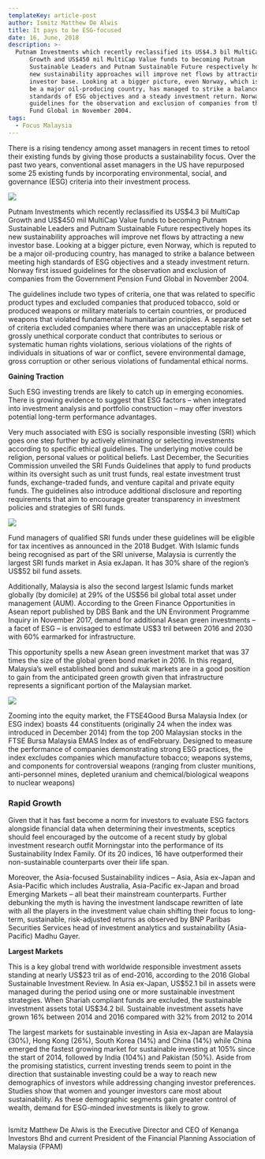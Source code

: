 ```yaml
---
templateKey: article-post
author: Ismitz Matthew De Alwis
title: It pays to be ESG-focused
date: 16, June, 2018
description: >-
  Putnam Investments which recently reclassified its US$4.3 bil MultiCap
      Growth and US$450 mil MultiCap Value funds to becoming Putnam
      Sustainable Leaders and Putnam Sustainable Future respectively hopes its
      new sustainability approaches will improve net flows by attracting a new
      investor base. Looking at a bigger picture, even Norway, which is reputed to
      be a major oil-producing country, has managed to strike a balance between meeting high
      standards of ESG objectives and a steady investment return. Norway first issued
      guidelines for the observation and exclusion of companies from the Government Pension
      Fund Global in November 2004.
tags:
  - Focus Malaysia
---
```

There is a rising tendency among asset managers in recent times to retool their
    existing funds by giving those products a sustainability focus. Over the past two
    years, conventional asset managers in the US have repurposed some 25 existing
    funds by incorporating environmental, social, and governance (ESG) criteria into
    their investment process.
    </h2>

![](/img/2018-05-16-focus-malaysia-it-pays-to-be-esg-focused-1.png)

<p>Putnam Investments which recently reclassified its US$4.3 bil MultiCap
    Growth and US$450 mil MultiCap Value funds to becoming Putnam
    Sustainable Leaders and Putnam Sustainable Future respectively hopes its
    new sustainability approaches will improve net flows by attracting a new
    investor base. Looking at a bigger picture, even Norway, which is reputed to
    be a major oil-producing country, has managed to strike a balance between meeting high
    standards of ESG objectives and a steady investment return. Norway first issued
    guidelines for the observation and exclusion of companies from the Government Pension
    Fund Global in November 2004.</p>

<p>The guidelines include two types of criteria, one that was related to specific product types
    and excluded companies that produced tobacco, sold or produced weapons or military
    materials to certain countries, or produced weapons that violated fundamental
    humanitarian principles. A separate set of criteria excluded companies where there was
    an unacceptable risk of grossly unethical corporate conduct that contributes to serious or
    systematic human rights violations, serious violations of the rights of individuals in
    situations of war or conflict, severe environmental damage, gross corruption or other
    serious violations of fundamental ethical norms.</p>

**Gaining Traction</h3>**

<p>Such ESG investing trends are likely to catch up in emerging economies. There is
    growing evidence to suggest that ESG factors – when integrated into investment analysis
    and portfolio construction – may offer investors potential long-term performance
    advantages.</p>

<p>Very much associated with ESG is socially responsible investing (SRI) which goes one
    step further by actively eliminating or selecting investments according to specific ethical
    guidelines. The underlying motive could be religion, personal values or political beliefs.
    Last December, the Securities Commission unveiled the SRI Funds Guidelines that apply
    to fund products within its oversight such as unit trust funds, real estate investment trust
    funds, exchange-traded funds, and venture capital and private equity funds. The
    guidelines also introduce additional disclosure and reporting requirements that aim to
    encourage greater transparency in investment policies and strategies of SRI funds.</p>

![](/img/2018-05-16-focus-malaysia-it-pays-to-be-esg-focused-2.png)

<p>Fund managers of qualified SRI funds under these guidelines will be eligible for tax
    incentives as announced in the 2018 Budget. With Islamic funds being recognised as part of the SRI universe, Malaysia is currently the largest SRI funds market in Asia exJapan. It has 30% share of the region’s US$52 bil fund assets.
</p>

<p>Additionally, Malaysia is also the second largest Islamic funds market globally (by
    domicile) at 29% of the US$56 bil global total asset under management (AUM).
    According to the Green Finance Opportunities in Asean report published by DBS Bank
    and the UN Environment Programme Inquiry in November 2017, demand for additional
    Asean green investments – a facet of ESG – is envisaged to estimate US$3 tril between
    2016 and 2030 with 60% earmarked for infrastructure. </p>

<p>This opportunity spells a new Asean green investment market that was 37 times the size
    of the global green bond market in 2016. In this regard, Malaysia’s well established bond
    and sukuk markets are in a good position to gain from the anticipated green growth given
    that infrastructure represents a significant portion of the Malaysian market.
    </p>

![](/img/2018-05-16-focus-malaysia-it-pays-to-be-esg-focused-3.png)

<p>Zooming into the equity market, the FTSE4Good Bursa Malaysia Index (or ESG index)
    boasts 44 constituents (originally 24 when the index was introduced in December 2014)
    from the top 200 Malaysian stocks in the FTSE Bursa Malaysia EMAS Index as of endFebruary. Designed to measure the performance of companies demonstrating strong
    ESG practices, the index excludes companies which manufacture tobacco; weapons
    systems, and components for controversial weapons (ranging from cluster munitions,
    anti-personnel mines, depleted uranium and chemical/biological weapons to nuclear
    weapons)</p>

<h3>Rapid Growth</h3>

<p>Given that it has fast become a norm for investors to evaluate ESG factors alongside
    financial data when determining their investments, sceptics should feel encouraged by
    the outcome of a recent study by global investment research outfit Morningstar into the
    performance of its Sustainability Index Family. Of its 20 indices, 16 have outperformed
    their non-sustainable counterparts over their life span.</p>

<p>Moreover, the Asia-focused Sustainability indices – Asia, Asia ex-Japan and Asia-Pacific
    which includes Australia, Asia-Pacific ex-Japan and broad Emerging Markets – all beat
    their mainstream counterparts. Further debunking the myth is having the investment
    landscape rewritten of late with all the players in the investment value chain shifting their
    focus to long-term, sustainable, risk-adjusted returns as observed by BNP Paribas
    Securities Services head of investment analytics and sustainability (Asia-Pacific) Madhu
    Gayer.
    </p>

**Largest Markets</h3>**

<p>This is a key global trend with worldwide responsible investment assets standing at
    nearly US$23 tril as of end-2016, according to the 2016 Global Sustainable Investment
    Review. In Asia ex-Japan, US$52.1 bil in assets were managed during the period using
    one or more sustainable investment strategies. When Shariah compliant funds are
    excluded, the sustainable investment assets total US$34.2 bil. Sustainable investment
    assets have grown 16% between 2014 and 2016 compared with 32% from 2012 to 2014</p>

<p>The largest markets for sustainable investing in Asia ex-Japan are Malaysia (30%), Hong
    Kong (26%), South Korea (14%) and China (14%) while China emerged the fastest
    growing market for sustainable investing at 105% since the start of 2014, followed by India (104%) and Pakistan (50%). Aside from the promising statistics, current investing
    trends seem to point in the direction that sustainable investing could be a way to reach
    new demographics of investors while addressing changing investor preferences. Studies
    show that women and younger investors care most about sustainability. As these
    demographic segments gain greater control of wealth, demand for ESG-minded
    investments is likely to grow.  </p>

```

```

<p>Ismitz Matthew De Alwis is the Executive Director and CEO of Kenanga Investors Bhd and current
    President of the Financial Planning Association of Malaysia (FPAM)</p>